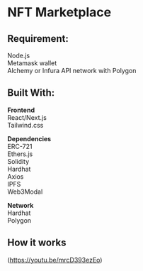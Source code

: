 # NFT Marketplace

## Requirement: 
Node.js  <br/>
Metamask wallet <br/>
Alchemy or Infura API network with Polygon


## Built With: 
**Frontend** <br/>
React/Next.js <br/>
Tailwind.css


**Dependencies**<br/>
ERC-721 <br/>
Ethers.js <br/>
Solidity <br/>
Hardhat <br/>
Axios <br/>
IPFS <br/>
Web3Modal 

**Network** <br/>
Hardhat <br/>
Polygon


## How it works 

(https://youtu.be/mrcD393ezEo)

